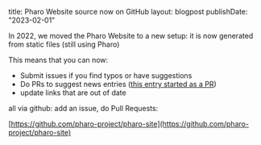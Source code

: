 title: Pharo Website source now on GitHub
layout: blogpost
publishDate: "2023-02-01"

In 2022, we moved the Pharo Website to a new setup: it is now generated from static files (still using Pharo)


This means that you can now:
- Submit issues if you find typos or have suggestions
- Do PRs to suggest news entries ([this entry started as a PR](https://github.com/pharo-project/pharo-site/pull/18))
- update links that are out of date

all via github: add an issue, do Pull Requests:

[https://github.com/pharo-project/pharo-site](https://github.com/pharo-project/pharo-site)

